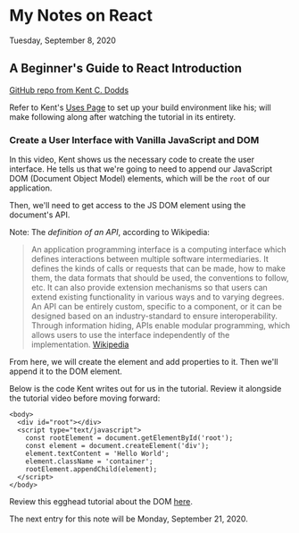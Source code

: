 # My Notes on React

Tuesday, September 8, 2020

## A Beginner's Guide to React Introduction

[GitHub repo from Kent C. Dodds](https://github.com/kentcdodds/beginners-guide-to-react/tree/egghead)

Refer to Kent's [Uses Page](https://kentcdodds.com/uses/) to set up your build environment like his; will make following along after watching the tutorial in its entirety.

### Create a User Interface with Vanilla JavaScript and DOM

In this video, Kent shows us the necessary code to create the user interface. He tells us that we're going to need to append our JavaScript DOM (Document Object Model) elements, which will be the `root` of our application.

Then, we'll need to get access to the JS DOM element using the document's API.

Note: The *definition of an API*, according to Wikipedia:

> An application programming interface is a computing interface which defines interactions between multiple software intermediaries. It defines the kinds of calls or requests that can be made, how to make them, the data formats that should be used, the conventions to follow, etc. It can also provide extension mechanisms so that users can extend existing functionality in various ways and to varying degrees. An API can be entirely custom, specific to a component, or it can be designed based on an industry-standard to ensure interoperability. Through information hiding, APIs enable modular programming, which allows users to use the interface independently of the implementation. [Wikipedia](https://en.wikipedia.org/wiki/API)

From here, we will create the element and add properties to it. Then we'll append it to the DOM element.

Below is the code Kent writes out for us in the tutorial. Review it alongside the tutorial video before moving forward:

```
<body>
  <div id="root"></div>
  <script type="text/javascript">
    const rootElement = document.getElementById('root');
    const element = document.createElement('div');
    element.textContent = 'Hello World';
    element.className = 'container';
    rootElement.appendChild(element);
  </script>
</body>
```

Review this egghead tutorial about the DOM [here](https://egghead.io/lessons/javascript-wtf-is-the-dom?pl=introduction-to-client-side-web-apis-72d0).

The next entry for this note will be Monday, September 21, 2020.